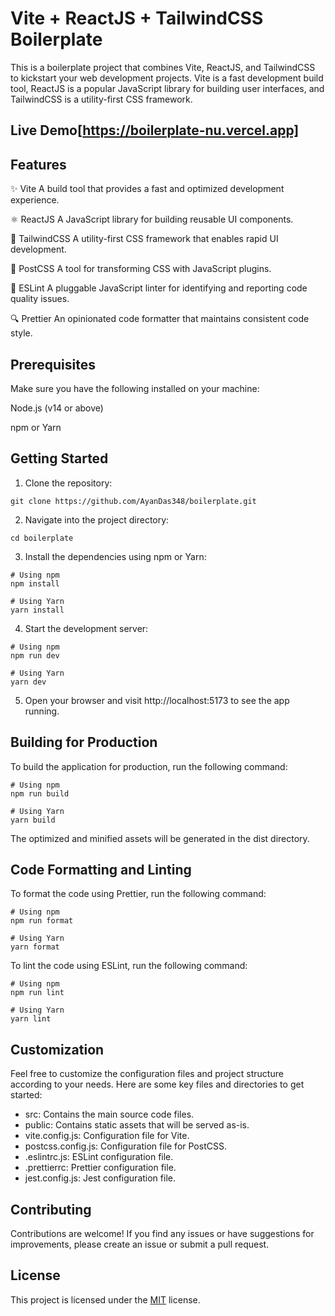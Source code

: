 
# Vite + ReactJS + TailwindCSS Boilerplate

This is a boilerplate project that combines Vite, ReactJS, and TailwindCSS to kickstart your web development projects. Vite is a fast development build tool, ReactJS is a popular JavaScript library for building user interfaces, and TailwindCSS is a utility-first CSS framework.

## Live Demo[https://boilerplate-nu.vercel.app]

## Features

 ✨ Vite 
 A build tool that provides a fast and optimized development experience.

 ⚛️ ReactJS 
 A JavaScript library for building reusable UI components. 

 🎨 TailwindCSS 
 A utility-first CSS framework that enables rapid UI development. 

 🔧 PostCSS 
 A tool for transforming CSS with JavaScript plugins. 

 🚦 ESLint 
 A pluggable JavaScript linter for identifying and reporting code quality issues. 

 🔍 Prettier 
 An opinionated code formatter that maintains consistent code style.


## Prerequisites

Make sure you have the following installed on your machine:

Node.js (v14 or above)

npm or Yarn
    
## Getting Started

1. Clone the repository:
```
git clone https://github.com/AyanDas348/boilerplate.git
```
2. Navigate into the project directory:
```
cd boilerplate
```
3. Install the dependencies using npm or Yarn:
```
# Using npm
npm install

# Using Yarn
yarn install
```
4. Start the development server:
```
# Using npm
npm run dev

# Using Yarn
yarn dev
```
5. Open your browser and visit http://localhost:5173 to see the app running.


## Building for Production

To build the application for production, run the following command:
```
# Using npm
npm run build

# Using Yarn
yarn build

```
The optimized and minified assets will be generated in the dist directory.


## Code Formatting and Linting

To format the code using Prettier, run the following command:
```
# Using npm
npm run format

# Using Yarn
yarn format
```
To lint the code using ESLint, run the following command:
```
# Using npm
npm run lint

# Using Yarn
yarn lint
```


## Customization

Feel free to customize the configuration files and project structure according to your needs. Here are some key files and directories to get started:

- src: Contains the main source code files.
- public: Contains static assets that will be served as-is.
- vite.config.js: Configuration file for Vite.
- postcss.config.js: Configuration file for PostCSS.
- .eslintrc.js: ESLint configuration file.
- .prettierrc: Prettier configuration file.
- jest.config.js: Jest configuration file.


## Contributing

Contributions are welcome! If you find any issues or have suggestions for improvements, please create an issue or submit a pull request.


## License

This project is licensed under the [MIT](https://choosealicense.com/licenses/mit/) license.